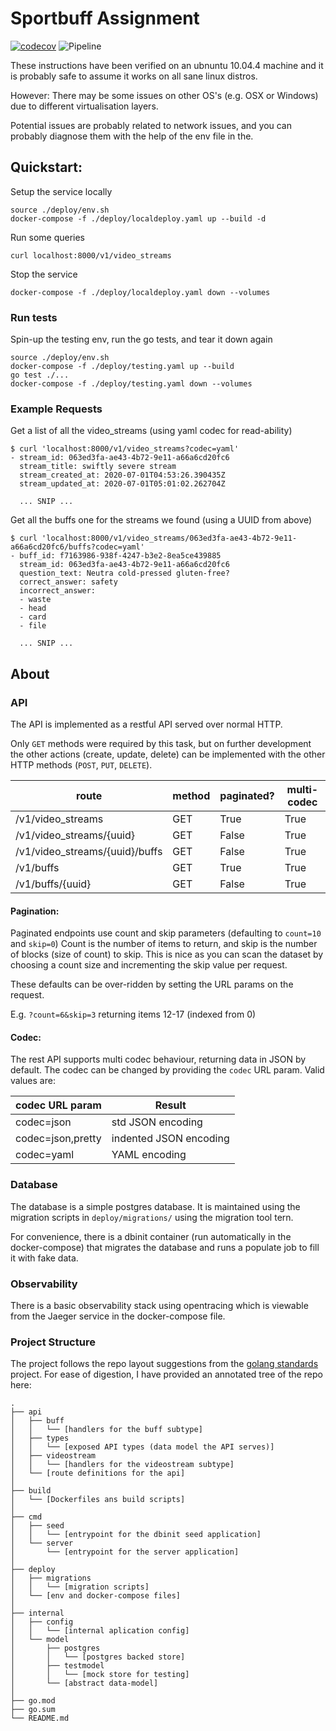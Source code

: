 Sportbuff Assignment
====================

[![codecov](https://codecov.io/gh/JoeReid/buffassignment/branch/master/graph/badge.svg)](https://codecov.io/gh/JoeReid/buffassignment)
![Pipeline](https://github.com/JoeReid/buffassignment/workflows/Pipeline/badge.svg)

These instructions have been verified on an ubnuntu 10.04.4 machine
and it is probably safe to assume it works on all sane linux distros.

However: There may be some issues on other OS's (e.g. OSX or Windows)
due to different virtualisation layers.

Potential issues are probably related to network issues, and you can probably
diagnose them with the help of the env file in the.

Quickstart:
-----------

Setup the service locally

```
source ./deploy/env.sh
docker-compose -f ./deploy/localdeploy.yaml up --build -d
```

Run some queries

```
curl localhost:8000/v1/video_streams
```

Stop the service

```
docker-compose -f ./deploy/localdeploy.yaml down --volumes
```

### Run tests

Spin-up the testing env, run the go tests, and tear it down again

```
source ./deploy/env.sh
docker-compose -f ./deploy/testing.yaml up --build
go test ./...
docker-compose -f ./deploy/testing.yaml down --volumes
```

### Example Requests

Get a list of all the video_streams (using yaml codec for read-ability)
```
$ curl 'localhost:8000/v1/video_streams?codec=yaml'
- stream_id: 063ed3fa-ae43-4b72-9e11-a66a6cd20fc6
  stream_title: swiftly severe stream
  stream_created_at: 2020-07-01T04:53:26.390435Z
  stream_updated_at: 2020-07-01T05:01:02.262704Z

  ... SNIP ...
```

Get all the buffs one for the streams we found (using a UUID from above)
```
$ curl 'localhost:8000/v1/video_streams/063ed3fa-ae43-4b72-9e11-a66a6cd20fc6/buffs?codec=yaml'
- buff_id: f7163986-938f-4247-b3e2-8ea5ce439885
  stream_id: 063ed3fa-ae43-4b72-9e11-a66a6cd20fc6
  question_text: Neutra cold-pressed gluten-free?
  correct_answer: safety
  incorrect_answer:
  - waste
  - head
  - card
  - file

  ... SNIP ...
```

About
-----

### API

The API is implemented as a restful API served over normal HTTP.

Only `GET` methods were required by this task, but on further development
the other actions (create, update, delete) can be implemented with the
other HTTP methods (`POST`, `PUT`, `DELETE`).

| route                          | method | paginated? | multi-codec |
|--------------------------------|--------|------------|-------------|
| /v1/video_streams              | GET    | True       | True        |
| /v1/video_streams/{uuid}       | GET    | False      | True        |
| /v1/video_streams/{uuid}/buffs | GET    | False      | True        |
| /v1/buffs                      | GET    | True       | True        |
| /v1/buffs/{uuid}               | GET    | False      | True        |

#### Pagination:

Paginated endpoints use count and skip parameters (defaulting to `count=10` and `skip=0`)
Count is the number of items to return, and skip is the number of blocks (size of count) to skip.
This is nice as you can scan the dataset by choosing a count size and incrementing the skip value
per request.

These defaults can be over-ridden by setting the URL params on the request.

E.g. `?count=6&skip=3` returning items 12-17 (indexed from 0)

#### Codec:

The rest API supports multi codec behaviour, returning data in JSON by default.
The codec can be changed by providing the `codec` URL param. Valid values are:

| codec URL param   | Result                 |
|-------------------|------------------------|
| codec=json        | std JSON encoding      |
| codec=json,pretty | indented JSON encoding |
| codec=yaml        | YAML encoding          |

### Database

The database is a simple postgres database. It is maintained using the migration scripts in `deploy/migrations/`
using the migration tool tern.

For convenience, there is a dbinit container (run automatically in the docker-compose) that migrates the database and runs a populate job to fill it with
fake data.

### Observability

There is a basic observability stack using opentracing which is viewable from the Jaeger
service in the docker-compose file.


### Project Structure

The project follows the repo layout suggestions from the [golang standards](https://github.com/golang-standards/project-layout)
project. For ease of digestion, I have provided an annotated tree of the repo here:

```
.
├── api
│   ├── buff
│   │   └── [handlers for the buff subtype]
│   ├── types
│   │   └── [exposed API types (data model the API serves)]
│   ├── videostream
│   │   └── [handlers for the videostream subtype]
│   └── [route definitions for the api]
│
├── build
│   └── [Dockerfiles ans build scripts]
│
├── cmd
│   ├── seed
│   │   └── [entrypoint for the dbinit seed application]
│   └── server
│       └── [entrypoint for the server application]
│
├── deploy
│   ├── migrations
│   │   └── [migration scripts]
│   └── [env and docker-compose files]
│
├── internal
│   ├── config
│   │   └── [internal aplication config]
│   └── model
│       ├── postgres
│       │   └── [postgres backed store]
│       ├── testmodel
│       │   └── [mock store for testing]
│       └── [abstract data-model]
│
├── go.mod
├── go.sum
└── README.md
```
